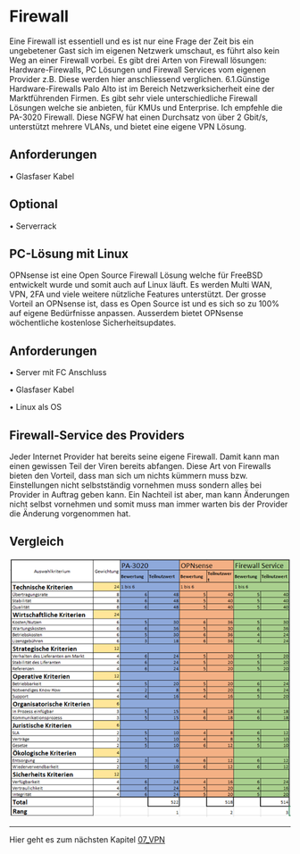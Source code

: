 # Firewall

Eine Firewall ist essentiell und es ist nur eine Frage der Zeit bis ein ungebetener Gast sich im eigenen Netzwerk umschaut, es führt also kein Weg an einer Firewall vorbei. Es gibt drei Arten von Firewall lösungen: Hardware-Firewalls, PC Lösungen und Firewall Services vom eigenen Provider z.B. Diese werden hier anschliessend verglichen. 6.1.Günstige Hardware-Firewalls Palo Alto ist im Bereich Netzwerksicherheit eine der Marktführenden Firmen. Es gibt sehr viele unterschiedliche Firewall Lösungen welche sie anbieten, für KMUs und Enterprise. Ich empfehle die PA-3020 Firewall. Diese NGFW hat einen Durchsatz von über 2 Gbit/s, unterstützt mehrere VLANs, und bietet eine eigene VPN Lösung.

## Anforderungen

• Glasfaser Kabel

## Optional

• Serverrack

## PC-Lösung mit Linux

OPNsense ist eine Open Source Firewall Lösung welche für FreeBSD entwickelt wurde und somit auch auf Linux läuft. Es werden Multi WAN, VPN, 2FA und viele weitere nützliche Features unterstützt. Der grosse Vorteil an OPNsense ist, dass es Open Source ist und es sich so zu 100% auf eigene Bedürfnisse anpassen. Ausserdem bietet OPNsense wöchentliche kostenlose Sicherheitsupdates.

## Anforderungen
	
• Server mit FC Anschluss
	
• Glasfaser Kabel
	
• Linux als OS


## Firewall-Service des Providers

Jeder Internet Provider hat bereits seine eigene Firewall. Damit kann man einen gewissen Teil der Viren bereits abfangen. Diese Art von Firewalls bieten den Vorteil, dass man sich um nichts kümmern muss bzw. Einstellungen nicht selbstständig vornehmen muss sondern alles bei Provider in Auftrag geben kann. Ein Nachteil ist aber, man kann Änderungen nicht selbst vornehmen und somit muss man immer warten bis der Provider die Änderung vorgenommen hat.

## Vergleich

![Vergleich Firewall](/Bilder/Vergleich_Firewall.png)

---
Hier geht es zum nächsten Kapitel [07_VPN](../07_VPN/README.md)